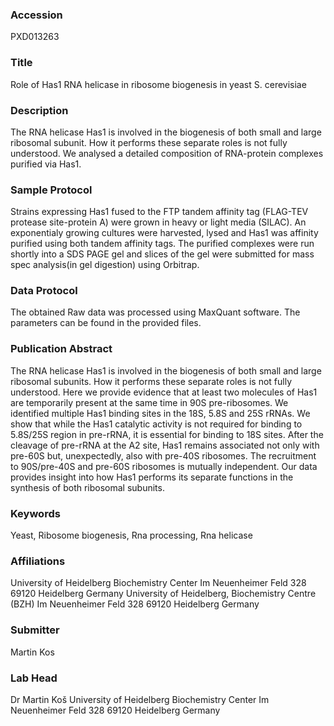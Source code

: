 ### Accession
PXD013263

### Title
Role of Has1 RNA helicase in ribosome biogenesis in yeast S. cerevisiae

### Description
The RNA helicase Has1 is involved in the biogenesis of both small and large ribosomal subunit. How it performs these separate roles is not fully understood. We analysed a detailed composition of RNA-protein complexes purified via Has1.

### Sample Protocol
Strains expressing Has1 fused to the FTP tandem affinity tag (FLAG-TEV protease site-protein A) were grown in heavy or light media (SILAC). An exponentialy growing cultures were harvested, lysed and Has1 was affinity purified using both tandem affinity tags. The purified complexes were run shortly into a SDS PAGE gel and slices of the gel were submitted for mass spec analysis(in gel digestion) using Orbitrap.

### Data Protocol
The obtained Raw data was processed using MaxQuant software. The parameters can be found in the provided files.

### Publication Abstract
The RNA helicase Has1 is involved in the biogenesis of both small and large ribosomal subunits. How it performs these separate roles is not fully understood. Here we provide evidence that at least two molecules of Has1 are temporarily present at the same time in 90S pre-ribosomes. We identified multiple Has1 binding sites in the 18S, 5.8S and 25S rRNAs. We show that while the Has1 catalytic activity is not required for binding to 5.8S/25S region in pre-rRNA, it is essential for binding to 18S sites. After the cleavage of pre-rRNA at the A2 site, Has1 remains associated not only with pre-60S but, unexpectedly, also with pre-40S ribosomes. The recruitment to 90S/pre-40S and pre-60S ribosomes is mutually independent. Our data provides insight into how Has1 performs its separate functions in the synthesis of both ribosomal subunits.

### Keywords
Yeast, Ribosome biogenesis, Rna processing, Rna helicase

### Affiliations
University of Heidelberg Biochemistry Center Im Neuenheimer Feld 328 69120 Heidelberg Germany
University of Heidelberg, Biochemistry Centre (BZH)
Im Neuenheimer Feld 328
69120 Heidelberg
Germany

### Submitter
Martin Kos

### Lab Head
Dr Martin Koš
University of Heidelberg Biochemistry Center Im Neuenheimer Feld 328 69120 Heidelberg Germany


